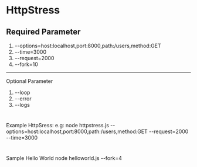 # HttpStress

Required Parameter
--------------------------------------------------
1. --options=host:localhost,port:8000,path:/users,method:GET
2. --time=3000
3. --request=2000
4. --fork=10
--------------------------------------------------
Optional Parameter
1. --loop
2. --error
3. --logs

# 

Example HttpSress:
e.g: node httpstress.js --options=host:localhost,port:8000,path:/users,method:GET --request=2000 --time=3000

# 

Sample Hello World 
node helloworld.js --fork=4

